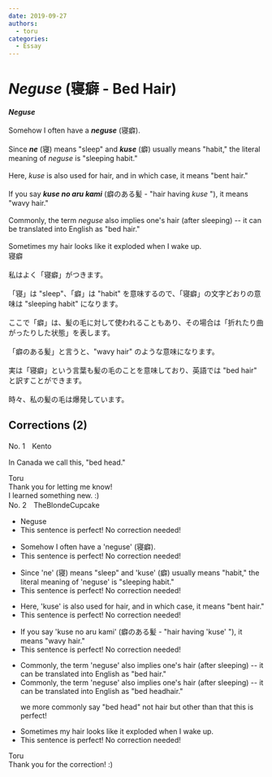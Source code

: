 ```yaml
---
date: 2019-09-27
authors:
  - toru
categories:
  - Essay
---
```


<h1 id="subject_show"><strong><em>Neguse</strong></em> (寝癖 - Bed Hair)</h1>
<div class="date" hidden>Sep 27, 2019 18:06</div>
<div id="post"><div id="body_show_ori">
<strong><em>Neguse</strong></em><br/><br/>Somehow I often have a <strong><em>neguse</em></strong> (寝癖).<br/><br/>Since <strong><em>ne</em></strong> (寝) means "sleep" and <strong><em>kuse</em></strong> (癖) usually means "habit," the literal meaning of <em>neguse</em> is "sleeping habit."<br/><br/>Here, <em>kuse</em> is also used for hair, and in which case, it means "bent hair."<br/><br/>If you say <strong><em>kuse no aru kami</em></strong> (癖のある髪 - "hair having <em>kuse</em> "), it means "wavy hair."<br/><br/>Commonly, the term <em>neguse</em> also implies one's hair (after sleeping) -- it can be translated into English as "bed hair."<br/><br/>Sometimes my hair looks like it exploded when I wake up.
</div></div>

<!-- more -->

<div id="post_ja"><div id="body_show_mo">
寝癖<br/><br/>私はよく「寝癖」がつきます。<br/><br/>「寝」は "sleep"、「癖」は "habit" を意味するので、「寝癖」の文字どおりの意味は "sleeping habit" になります。<br/><br/>ここで「癖」は、髪の毛に対して使われることもあり、その場合は「折れたり曲がったりした状態」を表します。<br/><br/>「癖のある髪」と言うと、"wavy hair" のような意味になります。<br/><br/>実は「寝癖」という言葉も髪の毛のことを意味しており、英語では "bed hair" と訳すことができます。<br/><br/>時々、私の髪の毛は爆発しています。
</div></div>

## Corrections (2)
<div id="block"><div class="first_name"> No. 1　<span class="just_name">Kento</span></div><div id="block2">
<p class="comment_small">
 In Canada we call this, "bed head."
</p>

</div><div class="name"><span class="just_name">Toru</span><br>
Thank you for letting me know!<br/>I learned something new. :)
</div>
</div>
<div id="block"><div class="first_name"> No. 2　<span class="just_name">TheBlondeCupcake</span></div><div id="block2">
<ul class="correction_field">
<li class="incorrect">Neguse</li>
<li class="corrected perfect">This sentence is perfect! No correction needed!</li>
</ul>
<ul class="correction_field">
<li class="incorrect">Somehow I often have a 'neguse' (寝癖).</li>
<li class="corrected perfect">This sentence is perfect! No correction needed!</li>
</ul>
<ul class="correction_field">
<li class="incorrect">Since 'ne' (寝) means "sleep" and 'kuse' (癖) usually means "habit," the literal meaning of 'neguse' is "sleeping habit."</li>
<li class="corrected perfect">This sentence is perfect! No correction needed!</li>
</ul>
<ul class="correction_field">
<li class="incorrect">Here, 'kuse' is also used for hair, and in which case, it means "bent hair."</li>
<li class="corrected perfect">This sentence is perfect! No correction needed!</li>
</ul>
<ul class="correction_field">
<li class="incorrect">If you say 'kuse no aru kami' (癖のある髪 - "hair having 'kuse' "), it means "wavy hair."</li>
<li class="corrected perfect">This sentence is perfect! No correction needed!</li>
</ul>
<ul class="correction_field">
<li class="incorrect">Commonly, the term 'neguse' also implies one's hair (after sleeping) -- it can be translated into English as "bed hair."</li>
<li class="corrected correct">
Commonly, the term 'neguse' also implies one's hair (after sleeping) -- it can be translated into English as "bed <span class="f_blue">head</span><span class="sline">hair.</span>"
<p class="correction_comment">we more commonly say "bed head" not hair but other than that this is perfect!</p>
</li>
</ul>
<ul class="correction_field">
<li class="incorrect">Sometimes my hair looks like it exploded when I wake up.</li>
<li class="corrected perfect">This sentence is perfect! No correction needed!</li>
</ul>
</div><div class="name"><span class="just_name">Toru</span><br>
Thank you for the correction! :)
</div>
</div>
